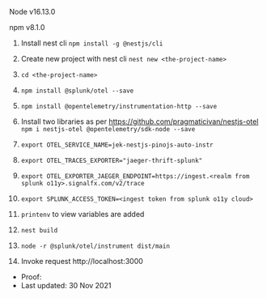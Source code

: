 Node v16.13.0

npm v8.1.0


1. Install nest cli `npm install -g @nestjs/cli`


2. Create new project with nest cli `nest new <the-project-name>`


3. `cd <the-project-name>`


4. `npm install @splunk/otel --save`


5. `npm install @opentelemetry/instrumentation-http --save`


6. Install two libraries as per https://github.com/pragmaticivan/nestjs-otel  `npm i nestjs-otel @opentelemetry/sdk-node --save`


7. `export OTEL_SERVICE_NAME=jek-nestjs-pinojs-auto-instr`


8. `export OTEL_TRACES_EXPORTER="jaeger-thrift-splunk"`


9. `export OTEL_EXPORTER_JAEGER_ENDPOINT=https://ingest.<realm from splunk o11y>.signalfx.com/v2/trace`


10. `export SPLUNK_ACCESS_TOKEN=<ingest token from splunk o11y cloud>`


11. `printenv` to view variables are added


12. `nest build`


13. `node -r @splunk/otel/instrument dist/main`


14. Invoke request http://localhost:3000

- Proof: 
- Last updated: 30 Nov 2021